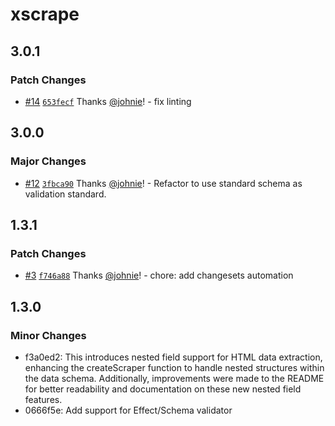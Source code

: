 # xscrape

## 3.0.1

### Patch Changes

- [#14](https://github.com/johnie/xscrape/pull/14) [`653fecf`](https://github.com/johnie/xscrape/commit/653fecf6b80097bc348c3cc31c2d97cd368e2715) Thanks [@johnie](https://github.com/johnie)! - fix linting

## 3.0.0

### Major Changes

- [#12](https://github.com/johnie/xscrape/pull/12) [`3fbca90`](https://github.com/johnie/xscrape/commit/3fbca90522aae6ef302150a2679aa973e36114fd) Thanks [@johnie](https://github.com/johnie)! - Refactor to use standard schema as validation standard.

## 1.3.1

### Patch Changes

- [#3](https://github.com/johnie/xscrape/pull/3) [`f746a88`](https://github.com/johnie/xscrape/commit/f746a88c1082bf6dafd5a3007f49ee930d243e14) Thanks [@johnie](https://github.com/johnie)! - chore: add changesets automation

## 1.3.0

### Minor Changes

- f3a0ed2: This introduces nested field support for HTML data extraction, enhancing the createScraper function to handle nested structures within the data schema. Additionally, improvements were made to the README for better readability and documentation on these new nested field features.
- 0666f5e: Add support for Effect/Schema validator
